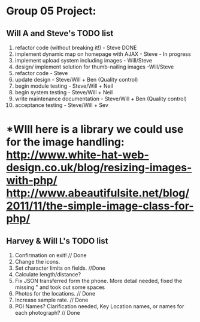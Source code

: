 Group 05 Project:
==================
Will A and Steve's TODO list
--------------
1. refactor code (without breaking it!) - Steve DONE
2. implement dynamic map on homepage with AJAX - Steve - In progress
3. implement upload system including images - Will/Steve
4. design/ implement solution for thumb-nailing images -Will/Steve
5. refactor code - Steve
6. update design - Steve/Will + Ben (Quality control)
7. begin module testing - Steve/Will + Neil
8. begin system testing - Steve/Will + Neil
9. write maintenance documentation - Steve/Will + Ben (Quality control)
10. acceptance testing - Steve/Will + Sev

*WIll here is a library we could use for the image handling:
http://www.white-hat-web-design.co.uk/blog/resizing-images-with-php/
http://www.abeautifulsite.net/blog/2011/11/the-simple-image-class-for-php/
==================
Harvey & Will L's TODO list
---------------
1. Confirmation on exit! // Done
2. Change the icons.
3. Set character limits on fields. //Done
4. Calculate length/distance?
5. Fix JSON transferred form the phone. More detail needed, fixed the missing " and took out some spaces
6. Photos for the locations. // Done
7. Increase sample rate. // Done
8. POI Names? Clarification needed, Key Location names, or names for each photograph? // Done
